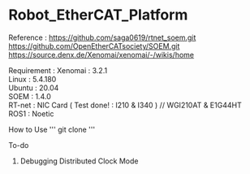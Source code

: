 # Robot_EtherCAT_Platform

Reference : https://github.com/saga0619/rtnet_soem.git  
            https://github.com/OpenEtherCATsociety/SOEM.git  
            https://source.denx.de/Xenomai/xenomai/-/wikis/home  

Requirement : Xenomai : 3.2.1   
              Linux   : 5.4.180  
              Ubuntu  : 20.04  
              SOEM    : 1.4.0  
              RT-net  : NIC Card ( Test done! : I210 & I340 )  // WGI210AT & E1G44HT  
              ROS1    : Noetic  
              
How to Use
'''
git clone 
'''

              
To-do
1. Debugging Distributed Clock Mode       
